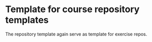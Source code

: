 # Template for course repository templates

The repository template again serve as template for exercise repos.


